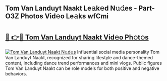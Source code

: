 ## Tom Van Landuyt Naakt Le𝚊k𝚎d N𝚞𝚍es - Part-O3Z Photos Vid𝚎o Le𝚊ks wfCmi

# <h2><a href="http://fb0ujr.evod.top/?m=Tom+Van+Landuyt+Naakt">🔗 👉🔴 Tom Van Landuyt Naakt Vid𝚎o Ph𝚘t𝚘s</a></h2>

[![Tom Van Landuyt Naakt N𝚞d𝚎s](https://i.imgur.com/8V9OHl7.gif)](http://fb0ujr.evod.top/?m=Tom+Van+Landuyt+Naakt)
Influential social media personality Tom Van Landuyt Naakt, recognized for sharing lifestyle and dance-themed content, including dance trend performances and mini vlogs. Public figures Tom Van Landuyt Naakt can be role models for both positive and negative behaviors. 
